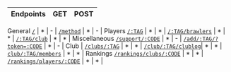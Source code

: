 **Endpoints**                                           | **GET** | **POST**
| ------------                                          | -------- | ------- |
General 
[`/`](https://cr.is-a.dev)                              | * | - |
[`/method`](https://cr.is-a.dev/method)                 | * | - |
Players
[`/:TAG`](https://cr.is-a.dev/:TAG)                     | * | * | 
[`/:TAG/brawlers`](https://cr.is-a.dev/:TAG/brawlers)   | * | * |
[`/:TAG/club`](https://cr.is-a.dev/:TAG/club)           | * | * |
Miscellaneous
[`/support/:CODE`](https://cr.is-a.dev/support/:ID)     | * | - |
[`/add/:TAG/?token=:CODE`](https://cr.is-a.dev/add/:TAG/?token=) | * | - |
Club |
[`/clubs/:TAG`](https://cr.is-a.dev/clubs/:TAG)         | * | * |
[`/club/:TAG/clublog`](https://cr.is-a.dev/:TAG/clublog)| * | * |
[`club/:TAG/members`](https://cr.is-a.dev/:TAG/members) | * | * |
Rankings
[`/rankings/clubs/:CODE`](https://cr.is-a.dev/rankings/clubs) | * | * |
[`/rankings/players/:CODE`](https://cr.is-a.dev/rankings/players) | * | * |
